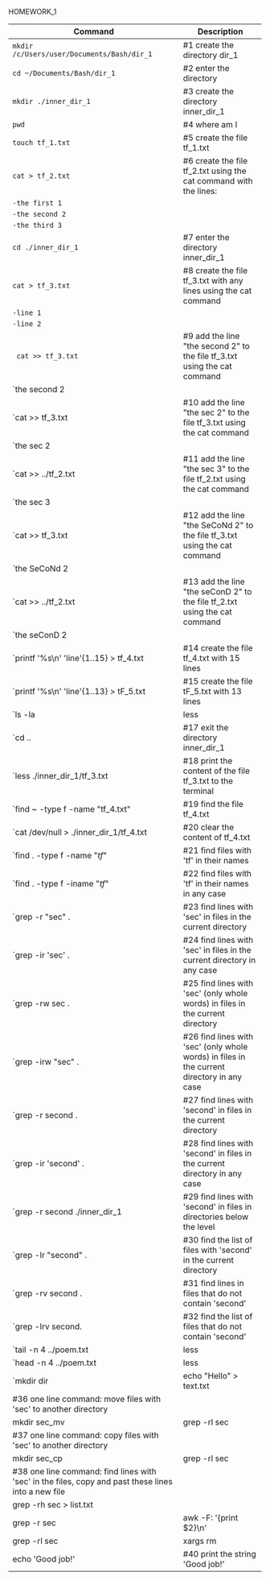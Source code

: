 HOMEWORK_1

| Command | Description |
| --- | --- |
| `mkdir /c/Users/user/Documents/Bash/dir_1` |	#1 create the directory dir_1 |
| `cd ~/Documents/Bash/dir_1` |			#2 enter the directory |
| `mkdir ./inner_dir_1`	|			#3 create the directory inner_dir_1 |
| `pwd`	|						#4 where am I |
| `touch tf_1.txt`	|					#5 create the file tf_1.txt | 
| `cat > tf_2.txt`	|					#6 create the file tf_2.txt using the cat command with the lines: |
| `-the first 1`	| |
| `-the second 2`	| |
| `-the third 3`	| |
| `cd ./inner_dir_1`	|				#7 enter the directory inner_dir_1 |
| `cat > tf_3.txt`	|					#8 create the file tf_3.txt with any lines using the cat command  |
| `-line 1`	| |
| `-line 2`	| |
| ` cat >> tf_3.txt`	|					#9 add the line "the second 2" to the file tf_3.txt using the cat command  |
| `the second 2 | |
| `cat >> tf_3.txt |					#10 add the line "the sec 2" to the file tf_3.txt using the cat command  |
| `the sec 2 | |
| `cat >> ../tf_2.txt	 |			#11 add the line "the sec 3" to the file tf_2.txt using the cat command  |
| `the sec 3 | |
| `cat >> tf_3.txt |					#12 add the line "the SeCoNd 2" to the file tf_3.txt using the cat command  |
| `the SeCoNd 2 | |
| `cat >> ../tf_2.txt	 |			#13 add the line "the seConD 2" to the file tf_2.txt using the cat command  |
| `the seConD 2 | |
| `printf '%s\n' 'line'{1..15} > tf_4.txt |		#14 create the file tf_4.txt with 15 lines |
| `printf '%s\n' 'line'{1..13} > tF_5.txt |		#15 create the file tF_5.txt with 13 lines |
| `ls -la | less |					#16 print the content of the directory |
| `cd .. |						#17 exit the directory inner_dir_1 |
| `less ./inner_dir_1/tf_3.txt |			#18 print the content of the file tf_3.txt to the terminal |
| `find ~ -type f -name "tf_4.txt" |			#19 find the file tf_4.txt |
| `cat /dev/null > ./inner_dir_1/tf_4.txt |		#20 clear the content of tf_4.txt |
| `find . -type f -name "*tf*"	 |		#21 find files with 'tf' in their names |
| `find . -type f -iname "*tf*"	 |		#22 find files with 'tf' in their names in any case |
| `grep -r "sec" . |					#23 find lines with 'sec' in files in the current directory |
| `grep -ir 'sec' . |				#24 find lines with 'sec' in files in the current directory in any case |
| `grep -rw sec . |					#25 find lines with 'sec' (only whole words) in files in the current directory |
| `grep -irw "sec" . |				#26 find lines with 'sec' (only whole words) in files in the current directory in any case |
| `grep -r second . |				#27 find lines with 'second' in files in the current directory |
| `grep -ir 'second' . |				#28 find lines with 'second' in files in the current directory in any case |
| `grep -r second ./inner_dir_1	 |		#29 find lines with 'second' in files in directories below the level |
| `grep -lr "second" . |				#30 find the list of files with 'second' in the current directory |
| `grep -rv second . |				#31 find lines in files that do not contain 'second' |
| `grep -lrv second. |				#32 find the list of files that do not contain 'second' |
| `tail -n 4 ../poem.txt | less	 |		#33 print last 4 lines of any text file |
| `head -n 4 ../poem.txt | less	 |		#34 print first 4 lines of any text file |
| `mkdir dir | echo "Hello" > text.txt	 |	#35 one line command: create a directory and a file with any content |
						#36 one line command: move files with 'sec' to another directory |
mkdir sec_mv | grep -rl sec | xargs mv -t ./sec_mv |	
						#37 one line command: copy files with 'sec' to another directory |
mkdir sec_cp | grep -rl sec | xargs cp -t ./sec_cp |
						#38 one line command: find lines with 'sec' in the files, copy and past these lines into a new file |
grep -rh sec > list.txt | |
grep -r sec | awk -F: '{print $2}\n' | xargs > list.txt	 | |
grep -rl sec | xargs rm		 |		#39 one line command: delete files with 'sec' |
echo 'Good job!'		 |		#40 print the string 'Good job!' |

